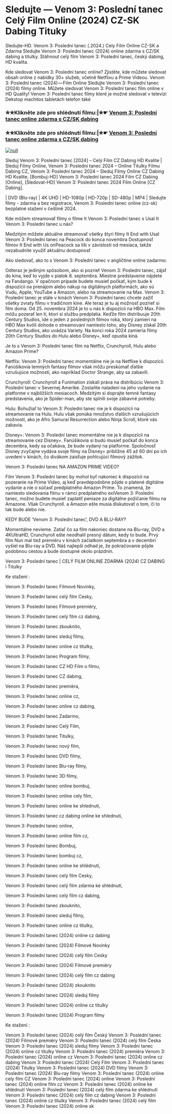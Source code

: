 # Sledujte — Venom 3: Poslední tanec Celý Film Online (2024) CZ-SK Dabing Tituky

Sledujte-HD. Venom 3: Poslední tanec (.2024.) Cely Film Online CZ-SK a Zdarma
Sledujte Venom 3: Poslední tanec (2024) online zdarma s CZ/SK dabing a titulky. Stáhnout celý film Venom 3: Poslední tanec, český dabing, HD kvalita.

Kde sledovat Venom 3: Poslední tanec online? Zjistěte, kde můžete sledovat obsah online z nabídky 30+ služeb, včetně Netflixu a Prime Videou. Venom 3: Poslední tanec (2024) — Film Online Sledujte Venom 3: Poslední tanec (2024) filmy online. Můžete sledovat Venom 3: Poslední tanec film online v HD Quality! Venom 3: Poslední tanec filmy které je možné sledovat v televizi Dekstop machitos tabletách telefon také

### ✮✮Klikněte zde pro shlédnutí filmu:|✮☛ [Venom 3: Poslední tanec online zdarma s CZ/SK dabing](https://bit.ly/venom-posledn-tanec-cely-film-cz)

### ✮✮Klikněte zde pro shlédnutí filmu:|✮☛ [Venom 3: Poslední tanec online zdarma s CZ/SK dabing](https://bit.ly/venom-posledn-tanec-cely-film-cz)

[![null](https://static.wixstatic.com/media/855a25_043b5abeb4ae4d35ac003198e7fe56ed~mv2.gif)](https://bit.ly/venom-posledn-tanec-cely-film-cz)

Sleduj Venom 3: Poslední tanec [2024] – Celý Film CZ Dabing HD Kvalite | Sleduj Filmy Online, Venom 3: Poslední tanec 2024 – Online Titulky Filmu Dabing CZ, Venom 3: Poslední tanec 2024 – Sleduj Filmy Online CZ Dabing HD Kvalite, [Bombuj-HD] Venom 3: Poslední tanec 2024 Film CZ Dabing [Online], [Sledovat-HD] Venom 3: Poslední tanec 2024 Film Online [CZ Dabing].

| DVD (Blu-ray) | 4K UHD | HD-1080p | HD-720p | SD-480p | MP4 | Sledujte filmy - zdarma a bez registrace, Venom 3: Poslední tanec online (cz-sk) bezplatné stažení v češtině 2024.

Kde môžem streamovať filmy o filme It Venom 3: Poslední tanec s Usal It Venom 3: Poslední tanec u nás?

Medzitým môžete aktuálne streamovať všetky štyri filmy It End with Usal Venom 3: Poslední tanec na Peacock do konca novembra Dostupnosť filmov It End with Us onPeacock sa líši v závislosti od mesiaca, takže nezabudnite využiť aktuálnu dostupnosť

Ako sledovať, ako to s Venom 3: Poslední tanec v angličtine online zadarmo:

Odteraz je jediným spôsobom, ako si pozrieť Venom 3: Poslední tanec, zájsť do kina, keď to vyjde v piatok 8. septembra. Miestne predstavenie nájdete na Fandango. V opačnom prípade budete musieť počkať, kým bude k dispozícii na prenájom alebo nákup na digitálnych platformách, ako sú Vudu, Apple, YouTube a Amazon, alebo na streamovanie na Max. Venom 3: Poslední tanec je stále v kinách Venom 3: Poslední tanec chcete zažiť všetky zvraty filmu v tradičnom kine. Ale teraz je tu aj možnosť pozrieť si film doma. Od 25. novembra 2024 je to u nás k dispozícii na HBO Max. Film môžu pozerať len tí, ktorí si službu predplatia. Keďže film distribuuje 20th Century Studios, ide o jeden z posledných filmov roka, ktorý zamieri na HBO Max kvôli dohode o streamovaní namiesto toho, aby Disney získal 20th Century Studios, ako uvádza Variety. Na konci roka 2024 zamieria filmy 20th Century Studios do Hulu alebo Disney+, keď opustia kiná.

Je to s Venom 3: Poslední tanec film na Netflix, Crunchyroll, Hulu alebo Amazon Prime?

Netflix: Venom 3: Poslední tanec momentálne nie je na Netflixe k dispozícii. Fanúšikovia temných fantasy filmov však môžu preskúmať ďalšie vzrušujúce možnosti, ako napríklad Doctor Strange, aby sa zabavili.

Crunchyroll: Crunchyroll a Funimation získali práva na distribúciu Venom 3: Poslední tanec v Severnej Amerike. Zostaňte naladení na jeho vydanie na platforme v najbližších mesiacoch. Medzitým si doprajte temné fantasy predstavenia, ako je Spider-man, aby ste splnili svoje zábavné potreby.

Hulu: Bohužiaľ to Venom 3: Poslední tanec nie je k dispozícii na streamovanie na Hulu. Hulu však ponúka množstvo ďalších vzrušujúcich možností, ako je Afro Samurai Resurrection alebo Ninja Scroll, ktoré vás zabavia.

Disney+: Venom 3: Poslední tanec momentálne nie je k dispozícii na streamovanie cez Disney+. Fanúšikovia si budú musieť počkať do konca decembra, kedy sa očakáva, že bude vydaný na platforme. Spoločnosť Disney zvyčajne vydáva svoje filmy na Disney+ približne 45 až 60 dní po ich uvedení v kinách, čo divákom zaisťuje pohlcujúci filmový zážitok.

Venom 3: Poslední tanec NA AMAZON PRIME VIDEO?

Film Venom 3: Poslední tanec by mohol byť nakoniec k dispozícii na pozeranie na Prime Video, aj keď pravdepodobne pôjde o platené digitálne vydanie a nie o súčasť predplatného Amazon Prime. To znamená, že namiesto sledovania filmu v rámci predplatného exiVenom 3: Poslední tanec, možno budete musieť zaplatiť peniaze za digitálne požičanie filmu na Amazone. Však Crunchyroll. a Amazon ešte musia diskutovať o tom, či to tak bude alebo nie.

KEDY BUDE ‘Venom 3: Poslední tanec’, DVD A BLU-RAY?

Momentálne nevieme. Zatiaľ čo sa film nakoniec dostane na Blu-ray, DVD a 4KUltraHD, Crunchyroll ešte neodhalil presný dátum, kedy to bude. Prvý film Nun mal tiež premiéru v kinách začiatkom septembra a v decembri vyšiel na Blu-ray a DVD. Náš najlepší odhad je, že pokračovanie pôjde podobnou cestou a bude dostupné okolo prázdnin.

Venom 3: Poslední tanec | CELÝ FILM ONLINE ZDARMA (2024) CZ DABING i Titulky

Ke stažení :

Venom 3: Poslední tanec Filmové Novinky,

Venom 3: Poslední tanec celý film Cesky,

Venom 3: Poslední tanec Filmové premiéry,

Venom 3: Poslední tanec celý film cz dabing,

Venom 3: Poslední tanec zkouknito,

Venom 3: Poslední tanec sleduj filmy,

Venom 3: Poslední tanec online cz titulky,

Venom 3: Poslední tanec Program filmy,

Venom 3: Poslední tanec CZ HD Film o filmu,

Venom 3: Poslední tanec CZ dabing,

Venom 3: Poslední tanec premiéra,

Venom 3: Poslední tanec online cz,

Venom 3: Poslední tanec online cz dabing,

Venom 3: Poslední tanec Zadarmo,

Venom 3: Poslední tanec Celý Film,

Venom 3: Poslední tanec Titulky,

Venom 3: Poslední tanec nový film,

Venom 3: Poslední tanec DVD filmy,

Venom 3: Poslední tanec Blu-ray filmy,

Venom 3: Poslední tanec 3D filmy,

Venom 3: Poslední tanec online bombuj,

Venom 3: Poslední tanec online cely film,

Venom 3: Poslední tanec online ke shlednuti,

Venom 3: Poslední tanec cz dabing online ke shlednuti,

Venom 3: Poslední tanec online,

Venom 3: Poslední tanec online film cz,

Venom 3: Poslední tanec Bombuj,

Venom 3: Poslední tanec bombuj cz,

Venom 3: Poslední tanec online ke shlédnutí,

Venom 3: Poslední tanec celý film Cesky,

Venom 3: Poslední tanec celý film zdarma ke shlédnutí,

Venom 3: Poslední tanec celý film cz dabing,

Venom 3: Poslední tanec zkouknito,

Venom 3: Poslední tanec sleduj filmy,

Venom 3: Poslední tanec online cz titulky,

Venom 3: Poslední tanec (2024) online cz dabing

Venom 3: Poslední tanec (2024) Filmové Novinky

Venom 3: Poslední tanec (2024) celý film Cesky

Venom 3: Poslední tanec (2024) Filmové premiéry

Venom 3: Poslední tanec (2024) celý film cz dabing

Venom 3: Poslední tanec (2024) zkouknito

Venom 3: Poslední tanec (2024) sleduj filmy

Venom 3: Poslední tanec (2024) online cz titulky

Venom 3: Poslední tanec (2024) Program filmy

Ke stažení :

Venom 3: Poslední tanec (2024) celý film Český Venom 3: Poslední tanec (2024) Filmové premiéry Venom 3: Poslední tanec (2024) celý film Česka Venom 3: Poslední tanec (2024) sleduj filmy Venom 3: Poslední tanec (2024) online cz titulky Venom 3: Poslední tanec (2024) premiéra Venom 3: Poslední tanec (2024) online cz Venom 3: Poslední tanec (2024) online cz dabing Venom 3: Poslední tanec (2024) Celý Film Venom 3: Poslední tanec (2024) Titulky Venom 3: Poslední tanec (2024) DVD filmy Venom 3: Poslední tanec (2024) Blu-ray filmy Venom 3: Poslední tanec (2024) online cely film CZ Venom 3: Poslední tanec (2024) online Venom 3: Poslední tanec (2024) online film cz Venom 3: Poslední tanec (2024) online ke shlédnutí Venom 3: Poslední tanec (2024) celý film zdarma ke shlédnutí Venom 3: Poslední tanec (2024) celý film cz dabing Venom 3: Poslední tanec (2024) online cz titulky Venom 3: Poslední tanec (2024) celý film Venom 3: Poslední tanec (2024) online sk
